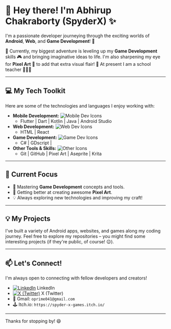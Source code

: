 # 👋 Hey there! I'm Abhirup Chakraborty (SpyderX) ✨

I'm a passionate developer journeying through the exciting worlds of **Android**, **Web**, and **Game Development**! 🚀

🌱 Currently, my biggest adventure is leveling up my **Game Development** skills 🎮 and bringing imaginative ideas to life. I'm also sharpening my eye for **Pixel Art** 🎨 to add that extra visual flair!
🏫 At present I am a school teacher 🧑🏻‍🏫

---

## 💻 My Tech Toolkit

Here are some of the technologies and languages I enjoy working with:

* **Mobile Development:** <img src="https://skillicons.dev/icons?i=flutter,dart,kotlin,java,android" alt="Mobile Dev Icons" />
    * Flutter | Dart | Kotlin | Java | Android Studio
* **Web Development:** <img src="https://skillicons.dev/icons?i=html,react" alt="Web Dev Icons" />
    * HTML | React
* **Game Development:** <img src="https://skillicons.dev/icons?i=unity,godot" alt="Game Dev Icons" />
    * C# | GDscript |
* **Other Tools & Skills:** <img src="https://skillicons.dev/icons?i=github,photoshop" alt="Other Icons" />
    * Git | GitHub | Pixel Art | Aseprite | Krita

---

## 🎯 Current Focus

* 🚀 Mastering **Game Development** concepts and tools.
* 🎨 Getting better at creating awesome **Pixel Art**.
* 💡 Always exploring new technologies and improving my craft!

---

## 💡 My Projects

I've built a variety of Android apps, websites, and games along my coding journey. Feel free to explore my repositories – you might find some interesting projects (if they're public, of course! 😉).

---

## 📫 Let's Connect!

I'm always open to connecting with fellow developers and creators!

* <a href="https://www.linkedin.com/in/abhirup-chakraborty-7587131a2/" target="_blank"><img src="https://skillicons.dev/icons?i=linkedin" alt="LinkedIn"/></a> LinkedIn
* <a href="https://x.com/kongX404" target="_blank"><img src="https://skillicons.dev/icons?i=twitter" alt="X (Twitter)"/></a> X (Twitter)
* 📧 Gmail: `oprime041@gmail.com`
* 🕹️ Itch.io: `https://spyder-x-games.itch.io/`

---

Thanks for stopping by! 😄
